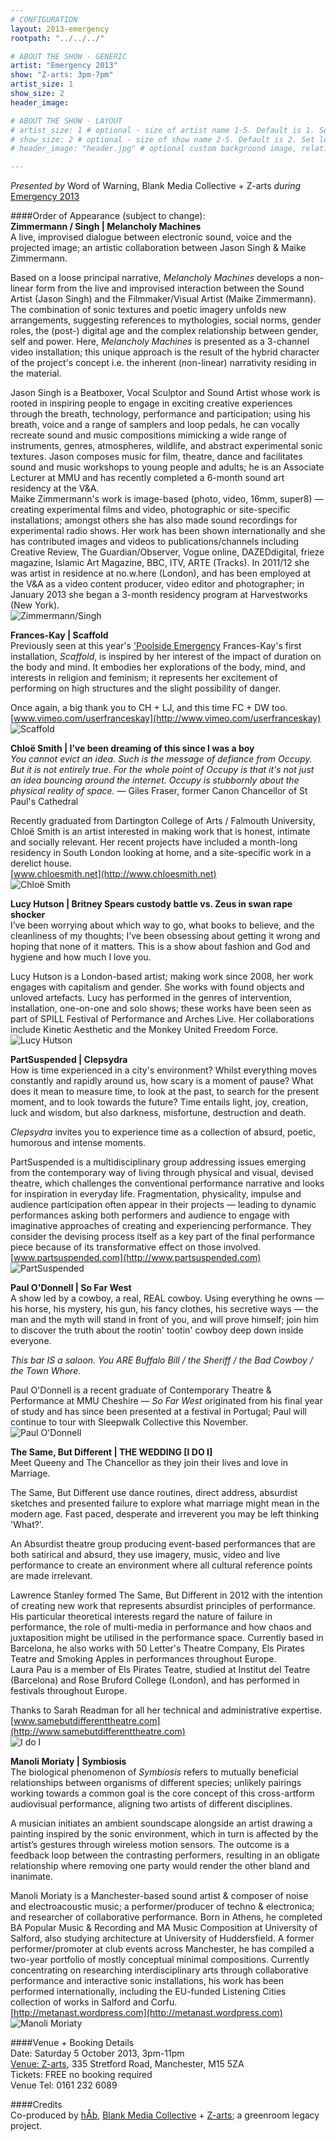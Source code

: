 ```yaml
---
# CONFIGURATION
layout: 2013-emergency
rootpath: "../../../"

# ABOUT THE SHOW - GENERIC
artist: "Emergency 2013"
show: "Z-arts: 3pm-7pm"
artist_size: 1
show_size: 2
header_image:

# ABOUT THE SHOW - LAYOUT
# artist_size: 1 # optional - size of artist name 1-5. Default is 1. Set longer names to lower values
# show_size: 2 # optional - size of show name 2-5. Default is 2. Set longer names to lower values
# header_image: "header.jpg" # optional custom background image, relative to current page

---
```

*Presented by* Word of Warning, Blank Media Collective + Z-arts *during* [Emergency 2013](/current/2013-emergency/index.html)    
        
####Order of Appearance (subject to change):      
**Zimmermann / Singh | Melancholy Machines**    
A live, improvised dialogue between electronic sound, voice and the projected image; an artistic collaboration between Jason Singh & Maike Zimmermann.    
             
Based on a loose principal narrative, *Melancholy Machines* develops a non-linear form from the live and improvised interaction between the Sound Artist (Jason Singh) and the Filmmaker/Visual Artist (Maike Zimmermann). The combination of sonic textures and poetic imagery unfolds new arrangements, suggesting references to mythologies, social norms, gender roles, the (post-) digital age and the complex relationship between gender, self and power. Here, *Melancholy Machines* is presented as a 3-channel video installation; this unique approach is the result of the hybrid character of the project's concept i.e. the inherent (non-linear) narrativity residing in the material.    
            
Jason Singh is a Beatboxer, Vocal Sculptor and Sound Artist whose work is rooted in inspiring people to engage in exciting creative experiences through the breath, technology, performance and participation; using his breath, voice and a range of samplers and loop pedals, he can vocally recreate sound and music compositions mimicking a wide range of instruments, genres, atmospheres, wildlife, and abstract experimental sonic textures. Jason composes music for film, theatre, dance and facilitates sound and music workshops to young people and adults; he is an Associate Lecturer at MMU and has recently completed a 6-month sound art residency at the V&A.             
Maike Zimmermann's work is image-based (photo, video, 16mm, super8) — creating experimental films and video, photographic or site-specific installations; amongst others she has also made sound recordings for experimental radio shows. Her work has been shown internationally and she has contributed images and videos to publications/channels including Creative Review, The Guardian/Observer, Vogue online, DAZEDdigital, frieze magazine, Islamic Art Magazine, BBC, ITV, ARTE (Tracks). In 2011/12 she was artist in residence at no.w.here (London), and has been employed at the V&A as a video content producer, video editor and photographer; in January 2013 she began a 3-month residency program at Harvestworks (New York).    
![Zimmermann/Singh](zimmerman_singh.jpg)    
          
**Frances-Kay | Scaffold**    
Previously seen at this year's ['Poolside Emergency](/archive/2013-poolside/durationala) Frances-Kay's first installation, *Scaffold*, is inspired by her interest of the impact of duration on the body and mind. It embodies her explorations of the body, mind, and interests in religion and feminism; it represents her excitement of performing on high structures and the slight possibility of danger.    
             
Once again, a big thank you to CH + LJ, and this time FC + DW too.       
[www.vimeo.com/userfranceskay](http://www.vimeo.com/userfranceskay)         
![Scaffold](frances_kay.jpg)    
          
**Chloë Smith | I’ve been dreaming of this since I was a boy**   
*You cannot evict an idea. Such is the message of defiance from Occupy. But it is not entirely true. For the whole point of Occupy is that it's not just an idea bouncing around the internet. Occupy is stubbornly about the physical reality of space.* — Giles Fraser, former Canon Chancellor of St Paul's Cathedral     
              
Recently graduated from Dartington College of Arts / Falmouth University, Chloë Smith is an artist interested in making work that is honest, intimate and socially relevant. Her recent projects have included a month-long residency in South London looking at home, and a site-specific work in a derelict house.    
[www.chloesmith.net](http://www.chloesmith.net)    
![Chloë Smith](chloe_smith.jpg)     
      
**Lucy Hutson | Britney Spears custody battle vs. Zeus in swan rape shocker**    
I’ve been worrying about which way to go, what books to believe, and the cleanliness of my thoughts; I’ve been obsessing about getting it wrong and hoping that none of it matters. This is a show about fashion and God and hygiene and how much I love you.    
      
Lucy Hutson is a London-based artist; making work since 2008, her work engages with capitalism and gender. She works with found objects and unloved artefacts. Lucy has performed in the genres of intervention, installation, one-on-one and solo shows; these works have been seen as part of SPILL Festival of Performance and Arches Live. Her collaborations include Kinetic Aesthetic and the Monkey United Freedom Force.    
![Lucy Hutson](lucy_hutson.jpg)    
            
**PartSuspended | Clepsydra**    
How is time experienced in a city's environment? Whilst everything moves constantly and rapidly around us, how scary is a moment of pause? What does it mean to measure time, to look at the past, to search for the present moment, and to look towards the future? Time entails light, joy, creation, luck and wisdom, but also darkness, misfortune, destruction and death.    
                  
*Clepsydra* invites you to experience time as a collection of absurd, poetic, humorous and intense moments.    
             
PartSuspended is a multidisciplinary group addressing issues emerging from the contemporary way of living through physical and visual, devised theatre, which challenges the conventional performance narrative and looks for inspiration in everyday life. Fragmentation, physicality, impulse and audience participation often appear in their projects — leading to dynamic performances asking both performers and audience to engage with imaginative approaches of creating and experiencing performance. They consider the devising process itself as a key part of the final performance piece because of its transformative effect on those involved.    
[www.partsuspended.com](http://www.partsuspended.com)    
![PartSuspended](partsuspended.jpg)    
                
**Paul O'Donnell | So Far West**    
A show led by a cowboy, a real, REAL cowboy. Using everything he owns — his horse, his mystery, his gun, his fancy clothes, his secretive ways — the man and the myth will stand in front of you, and will prove himself; join him to discover the truth about the rootin' tootin' cowboy deep down inside everyone.     
              
*This bar IS a saloon. You ARE Buffalo Bill / the Sheriff / the Bad Cowboy / the Town Whore.*           
        
Paul O'Donnell is a recent graduate of Contemporary Theatre & Performance at MMU Cheshire — *So Far West* originated from his final year of study and has since been presented at a festival in Portugal; Paul will continue to tour with Sleepwalk Collective this November.    
![Paul O'Donnell](paul_odonnell.jpg)    
                 
**The Same, But Different | THE WEDDING \[I DO I\]**    
Meet Queeny and The Chancellor as they join their lives and love in Marriage.    
        
The Same, But Different use dance routines, direct address, absurdist sketches and presented failure to explore what marriage might mean in the modern age. Fast paced, desperate and irreverent you may be left thinking 'What?'.   
                    
An Absurdist theatre group producing event-based performances that are both satirical and absurd, they use imagery, music, video and live performance to create an environment where all cultural reference points are made irrelevant.          
               
Lawrence Stanley formed The Same, But Different in 2012 with the intention of creating new work that represents absurdist principles of performance. His particular theoretical interests regard the nature of failure in performance, the role of multi-media in performance and how chaos and juxtaposition might be utilised in the performance space. Currently based in Barcelona, he also works with 50 Letter's Theatre Company, Els Pirates Teatre and Smoking Apples in performances throughout Europe.          
Laura Pau is a member of Els Pirates Teatre, studied at Institut del Teatre (Barcelona) and Rose Bruford College (London), and has performed in festivals throughout Europe.          
                  
Thanks to Sarah Readman for all her technical and administrative expertise.       
[www.samebutdifferenttheatre.com](http://www.samebutdifferenttheatre.com)    
![I do I](same_but.jpg)    
                   
**Manoli Moriaty | Symbiosis**    
The biological phenomenon of *Symbiosis* refers to mutually beneficial relationships between organisms of different species; unlikely pairings working towards a common goal is the core concept of this cross-artform audiovisual performance, aligning two artists of different disciplines.      
                
A musician initiates an ambient soundscape alongside an artist drawing a painting inspired by the sonic environment, which in turn is affected by the artist’s gestures through wireless motion sensors. The outcome is a feedback loop between the contrasting performers, resulting in an obligate relationship where removing one party would render the other bland and inanimate.    
      
Manoli Moriaty is a Manchester-based sound artist & composer of noise and electroacoustic music; a performer/producer of techno & electronica; and researcher of collaborative performance. Born in Athens, he completed BA Popular Music & Recording and MA Music Composition at University of Salford, also studying architecture at University of Huddersfield. A former performer/promoter at club events across Manchester, he has compiled a two-year portfolio of mostly conceptual minimal compositions. Currently concentrating on researching interdisciplinary arts through collaborative performance and interactive sonic installations, his work has been performed internationally, including the EU-funded Listening Cities collection of works in Salford and Corfu.               
[http://metanast.wordpress.com](http://metanast.wordpress.com)    
![Manoli Moriaty](manoli_moriaty.jpg)    
                   
####Venue + Booking Details          
Date: Saturday 5 October 2013, 3pm-11pm               
[Venue: Z-arts](http://www.z-arts.org/about-us/getting-here/), 335 Stretford Road, Manchester, M15 5ZA           
Tickets: FREE no booking required               
Venue Tel: 0161 232 6089         
          
####Credits           
Co-produced by [hÅb](/hab/index.html), [Blank Media Collective](http://www.blankmediacollective.org) + [Z-arts](http://www.z-arts.org); a greenroom legacy project.
